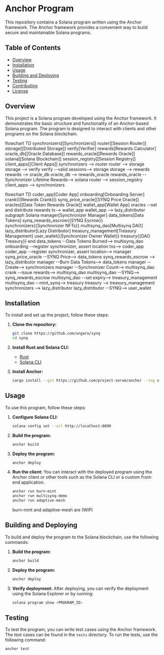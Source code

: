 # Anchor Program

This repository contains a Solana program written using the Anchor framework. The Anchor framework provides a convenient way to build secure and maintainable Solana programs.

## Table of Contents

- [Overview](#overview)
- [Installation](#installation)
- [Usage](#usage)
- [Building and Deploying](#building-and-deploying)
- [Testing](#testing)
- [Contributing](#contributing)
- [License](#license)

## Overview

This project is a Solana program developed using the Anchor framework. It demonstrates the basic structure and functionality of an Anchor-based Solana program. The program is designed to interact with clients and other programs on the Solana blockchain.



flowchart TD
  synchronizers[[Synchronizers]]
  router[[Session Router]]
  storage[[Distributed Storage]]
  verify[Verifier]
  rewards[Rewards Calculator]
  oracle_db[[Oracle Database]]
  rewards_oracle[[Rewards Oracle]]
  solana[[Solana Blockchain]]
  session_registry[[Session Registry]]
  client_apps[[Client Apps]]
  synchronizers --> router
  router --> storage
  storage --> verify
  verify --valid sessions--> storage
  storage --> rewards
  rewards --> oracle_db
  oracle_db --> rewards_oracle
  rewards_oracle --Synchronizer Lifetime Rewards--> solana
  router --> session_registry
  client_apps --> synchronizers


flowchart TD
  coder_app[Coder App]
  onboarding[Onboarding Server]
  crank(((Rewards Crank)))
  synq_price_oracle[[SYNQ Price Oracle]]
  oracles[[Data Token Rewards Oracle]]
  wallet_app[Wallet App]
  oracles --set and distribute rewards tx--> wallet_app
  wallet_app --> lazy_distributor
  subgraph Solana
    manager[Synchronizer Manager]
    data_tokens[Data Tokens]
    synq_rewards_escrow{{SYNQ Escrow}}
    synchronizers{{Synchronizer NFTs}}
    multisynq_dao[Multisynq DAO]
    lazy_distributor[Lazy Distributor]
    treasury_management[Treasury Management]
    user_wallet{{Synchronizer Owner Wallet}}
    treasury{{DAO Treasury}}
  end
  data_tokens --Data Tokens Burned--> multisynq_dao
  onboarding --register synchronizer, assert location txs--> coder_app
  coder_app --register synchronizer, assert location--> manager
  synq_price_oracle --SYNQ Price--> data_tokens
  synq_rewards_escrow --> lazy_distributor
  manager --Burn Data Tokens--> data_tokens
  manager --Create--> synchronizers
  manager --Synchronizer Count--> multisynq_dao
  crank --issue rewards--> multisynq_dao
  multisynq_dao --SYNQ--> synq_rewards_escrow
  multisynq_dao --set expiry--> treasury_management
  multisynq_dao --mint_synq--> treasury
  treasury -->  treasury_management
  synchronizers --> lazy_distributor
  lazy_distributor --SYNQ--> user_wallet

## Installation

To install and set up the project, follow these steps:

1. **Clone the repository:**
    ```sh
    git clone https://github.com/ungaro/synq
    cd synq
    ```

2. **Install Rust and Solana CLI:**
    - [Rust](https://www.rust-lang.org/tools/install)
    - [Solana CLI](https://docs.solana.com/cli/install-solana-cli-tools)

3. **Install Anchor:**
    ```sh
    cargo install --git https://github.com/project-serum/anchor --tag v0.30.1 anchor-cli --locked
    ```

## Usage

To use this program, follow these steps:

1. **Configure Solana CLI:**
    ```sh
    solana config set --url http://localhost:8899
    ```

2. **Build the program:**
    ```sh
    anchor build
    ```

3. **Deploy the program:**
    ```sh
    anchor deploy
    ```

4. **Run the client:**
    You can interact with the deployed program using the Anchor client or other tools such as the Solana CLI or a custom front-end application.

    ```sh
    anchor run burn-mint 
    anchor run multisynq-demo
    anchor run adaptive-mesh
    ```
    burn-mint and adaptive-mesh are (WIP)
    
## Building and Deploying

To build and deploy the program to the Solana blockchain, use the following commands:

1. **Build the program:**
    ```sh
    anchor build
    ```

2. **Deploy the program:**
    ```sh
    anchor deploy
    ```

3. **Verify deployment:**
    After deploying, you can verify the deployment using the Solana Explorer or by running:
    ```sh
    solana program show <PROGRAM_ID>
    ```

## Testing

To test the program, you can write test cases using the Anchor framework. The test cases can be found in the `tests` directory. To run the tests, use the following command:

```sh
anchor test
